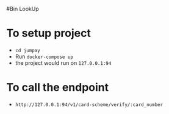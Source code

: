 #Bin LookUp

# To setup project
- `cd jumpay`
-  Run `docker-compose up`
- the project would run on `127.0.0.1:94`

# To call the endpoint
- `http://127.0.0.1:94/v1/card-scheme/verify/:card_number`
